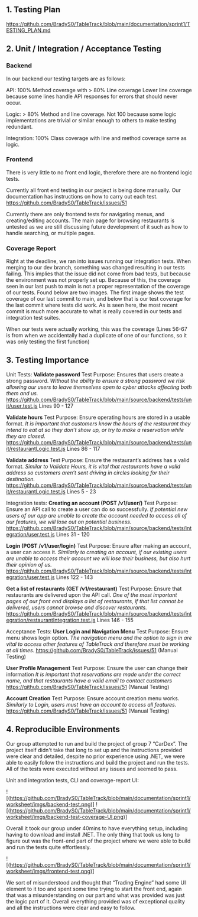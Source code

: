 ## 1. Testing Plan

https://github.com/BradyS0/TableTrack/blob/main/documentation/sprint1/TESTING_PLAN.md

## 2. Unit / Integration / Acceptance Testing
### Backend

In our backend our testing targets are as follows:

API: 100% Method coverage with > 80% Line coverage
Lower line coverage because some lines handle API responses for errors that should never occur.

Logic: > 80% Method and line coverage.
Not 100 because some logic implementations are trivial or similar enough to others to make testing redundant.

Integration: 100% Class coverage with line and method coverage same as logic.

### Frontend

There is very little to no front end logic, therefore there are no frontend logic tests.

Currently all front end testing in our project is being done manually.
Our documentation has instructions on how to carry out each test.
https://github.com/BradyS0/TableTrack/issues/51

Currently there are only frontend tests for navigating menus, and creating/editing accounts.
The main page for browsing restaurants is untested as we are still discussing future development of it such as how to handle searching, or multiple pages.

### Coverage Report

Right at the deadline, we ran into issues running our integration tests. When merging to our dev branch, something was changed resulting in our tests failing. This implies that the issue did not come from bad tests, but because the environment was not properly set up. Because of this, the coverage seen in our last push to main is not a proper representation of the coverage of our tests. Found below are two images. The first image shows the test coverage of our last commit to main, and below that is our test coverage for the last commit where tests did work. As is seen here, the most recent commit is much more accurate to what is really covered in our tests and integration test suites.

When our tests were actually working, this was the coverage (Lines 56-67 is from when we accidentally had a duplicate of one of our functions, so it was only testing the first function)

## 3. Testing Importance

Unit Tests:
**Validate password**
Test Purpose: Ensures that users create a strong password.
*Without the ability to ensure a strong password we risk allowing our users to leave themselves open to cyber attacks affecting both them and us.*
https://github.com/BradyS0/TableTrack/blob/main/source/backend/tests/unit/user.test.js Lines 90 - 127

**Validate hours**
Test Purpose: Ensure operating hours are stored in a usable format.
*It is important that customers know the hours of the restaurant they intend to eat at so they don’t show up, or try to make a reservation while they are closed.*
https://github.com/BradyS0/TableTrack/blob/main/source/backend/tests/unit/restaurantLogic.test.js Lines 86 - 117

**Validate address**
Test Purpose: Ensure the restaurant’s address has a valid format.
*Similar to Validate Hours, it is vital that restaurants have a valid address so customers aren’t sent driving in circles looking for their destination.*
https://github.com/BradyS0/TableTrack/blob/main/source/backend/tests/unit/restaurantLogic.test.js Lines 5 - 23

Integration tests:
**Creating an account (POST /v1/user/)**
Test Purpose: Ensure an API call to create a user can do so successfully.
*If potential new users of our app are unable to create the account needed to access all of our features, we will lose out on potential business.*
https://github.com/BradyS0/TableTrack/blob/main/source/backend/tests/integration/user.test.js Lines 31 - 120

**Login (POST /v1/user/login)**
Test Purpose: Ensure after making an account, a user can access it.
*Similarly to creating an account, if our existing users are unable to access their account we will lose their business, but also hurt their opinion of us.*
https://github.com/BradyS0/TableTrack/blob/main/source/backend/tests/integration/user.test.js Lines 122 - 143

**Get a list of restaurants (GET /v1/restaurant)**
Test Purpose: Ensure that restaurants are delivered upon the API call.
*One of the most important pages of our front end displays a list of restaurants, if that list cannot be delivered, users cannot browse and discover restaurants.*
https://github.com/BradyS0/TableTrack/blob/main/source/backend/tests/integration/restaurantIntegration.test.js Lines 146 - 155

Acceptance Tests:
**User Login and Navigation Menu**
Test Purpose: Ensure menu shows login option.
*The navigation menu and the option to sign in are vital to access other features of TableTrack and therefore must be working at all times.*
https://github.com/BradyS0/TableTrack/issues/51 (Manual Testing)

**User Profile Management**
Test Purpose: Ensure the user can change their information
*It is important that reservations are made under the correct name, and that restaurants have a valid email to contact customers*
https://github.com/BradyS0/TableTrack/issues/51 (Manual Testing)

**Account Creation**
Test Purpose: Ensure account creation menu works.
*Similarly to Login, users must have an account to access all features.*
https://github.com/BradyS0/TableTrack/issues/51 (Manual Testing)

## 4. Reproducible Environments

Our group attempted to run and build the project of group 7 “CarDex”. The project itself didn't take that long to set up and the instructions provided were clear and detailed, despite no prior experience using .NET, we were able to easily follow the instructions and build the project and run the tests. All of the tests were executed without any issues and seemed to pass.  
  
Unit and integration tests, CLI and coverage-report UI:  

![(https://github.com/BradyS0/TableTrack/blob/main/documentation/sprint1/worksheet/imgs/backend-test.png)]
![(https://github.com/BradyS0/TableTrack/blob/main/documentation/sprint1/worksheet/imgs/backend-test-coverage-UI.png)]

Overall it took our group under 40mins to have everything setup, including having to download and install .NET. The only thing that took us long to figure out was the front-end part of the project where we were able to build and run the tests quite effortlessly.  

![(https://github.com/BradyS0/TableTrack/blob/main/documentation/sprint1/worksheet/imgs/frontend-test.png)]

We sort of misunderstood and thought that “Trading Engine” had some UI element to it too and spent some time trying to start the front end, again that was a misunderstanding on our part and what was provided was just the logic part of it. Overall everything provided was of exceptional quality and all the instructions were clear and easy to follow.

